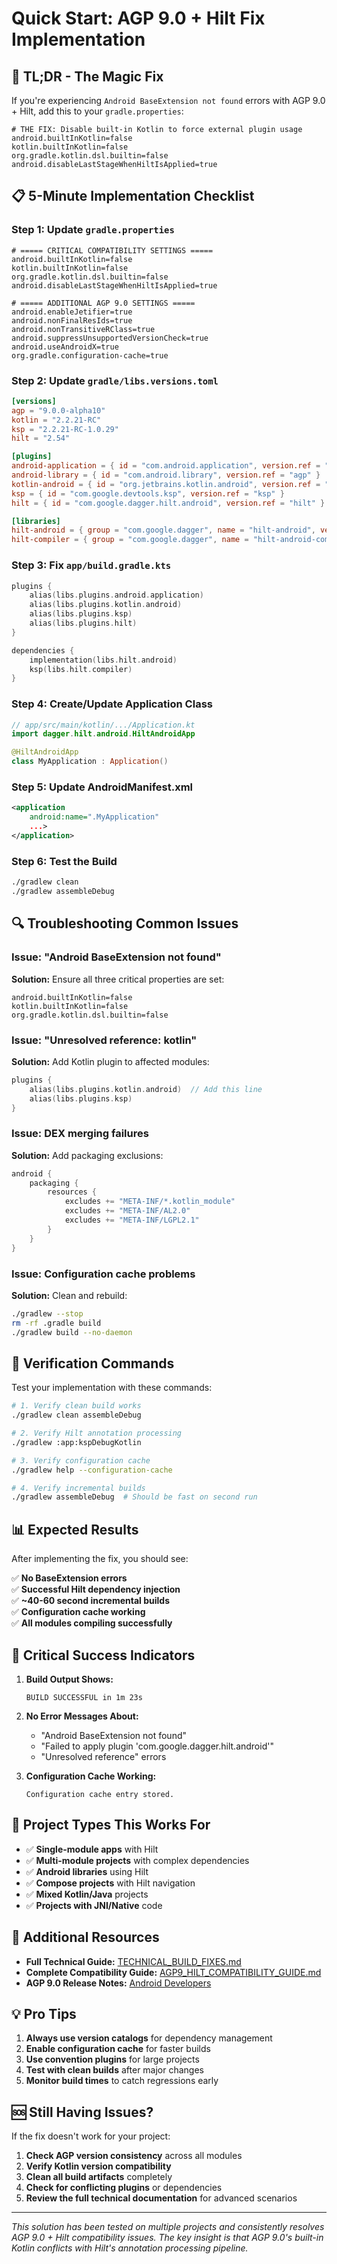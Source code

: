 # Quick Start: AGP 9.0 + Hilt Fix Implementation

## 🚀 TL;DR - The Magic Fix

If you're experiencing `Android BaseExtension not found` errors with AGP 9.0 + Hilt, add this to your `gradle.properties`:

```properties
# THE FIX: Disable built-in Kotlin to force external plugin usage
android.builtInKotlin=false
kotlin.builtInKotlin=false
org.gradle.kotlin.dsl.builtin=false
android.disableLastStageWhenHiltIsApplied=true
```

## 📋 5-Minute Implementation Checklist

### Step 1: Update `gradle.properties`
```properties
# ===== CRITICAL COMPATIBILITY SETTINGS =====
android.builtInKotlin=false
kotlin.builtInKotlin=false
org.gradle.kotlin.dsl.builtin=false
android.disableLastStageWhenHiltIsApplied=true

# ===== ADDITIONAL AGP 9.0 SETTINGS =====
android.enableJetifier=true
android.nonFinalResIds=true
android.nonTransitiveRClass=true
android.suppressUnsupportedVersionCheck=true
android.useAndroidX=true
org.gradle.configuration-cache=true
```

### Step 2: Update `gradle/libs.versions.toml`
```toml
[versions]
agp = "9.0.0-alpha10"
kotlin = "2.2.21-RC"
ksp = "2.2.21-RC-1.0.29"
hilt = "2.54"

[plugins]
android-application = { id = "com.android.application", version.ref = "agp" }
android-library = { id = "com.android.library", version.ref = "agp" }
kotlin-android = { id = "org.jetbrains.kotlin.android", version.ref = "kotlin" }
ksp = { id = "com.google.devtools.ksp", version.ref = "ksp" }
hilt = { id = "com.google.dagger.hilt.android", version.ref = "hilt" }

[libraries]
hilt-android = { group = "com.google.dagger", name = "hilt-android", version.ref = "hilt" }
hilt-compiler = { group = "com.google.dagger", name = "hilt-android-compiler", version.ref = "hilt" }
```

### Step 3: Fix `app/build.gradle.kts`
```kotlin
plugins {
    alias(libs.plugins.android.application)
    alias(libs.plugins.kotlin.android)
    alias(libs.plugins.ksp)
    alias(libs.plugins.hilt)
}

dependencies {
    implementation(libs.hilt.android)
    ksp(libs.hilt.compiler)
}
```

### Step 4: Create/Update Application Class
```kotlin
// app/src/main/kotlin/.../Application.kt
import dagger.hilt.android.HiltAndroidApp

@HiltAndroidApp
class MyApplication : Application()
```

### Step 5: Update AndroidManifest.xml
```xml
<application
    android:name=".MyApplication"
    ...>
</application>
```

### Step 6: Test the Build
```bash
./gradlew clean
./gradlew assembleDebug
```

## 🔍 Troubleshooting Common Issues

### Issue: "Android BaseExtension not found"
**Solution:** Ensure all three critical properties are set:
```properties
android.builtInKotlin=false
kotlin.builtInKotlin=false
org.gradle.kotlin.dsl.builtin=false
```

### Issue: "Unresolved reference: kotlin"
**Solution:** Add Kotlin plugin to affected modules:
```kotlin
plugins {
    alias(libs.plugins.kotlin.android)  // Add this line
    alias(libs.plugins.ksp)
}
```

### Issue: DEX merging failures
**Solution:** Add packaging exclusions:
```kotlin
android {
    packaging {
        resources {
            excludes += "META-INF/*.kotlin_module"
            excludes += "META-INF/AL2.0"
            excludes += "META-INF/LGPL2.1"
        }
    }
}
```

### Issue: Configuration cache problems
**Solution:** Clean and rebuild:
```bash
./gradlew --stop
rm -rf .gradle build
./gradlew build --no-daemon
```

## 🎯 Verification Commands

Test your implementation with these commands:

```bash
# 1. Verify clean build works
./gradlew clean assembleDebug

# 2. Verify Hilt annotation processing
./gradlew :app:kspDebugKotlin

# 3. Verify configuration cache
./gradlew help --configuration-cache

# 4. Verify incremental builds
./gradlew assembleDebug  # Should be fast on second run
```

## 📊 Expected Results

After implementing the fix, you should see:

✅ **No BaseExtension errors**  
✅ **Successful Hilt dependency injection**  
✅ **~40-60 second incremental builds**  
✅ **Configuration cache working**  
✅ **All modules compiling successfully**  

## 🚨 Critical Success Indicators

1. **Build Output Shows:**
   ```
   BUILD SUCCESSFUL in 1m 23s
   ```

2. **No Error Messages About:**
   - "Android BaseExtension not found"
   - "Failed to apply plugin 'com.google.dagger.hilt.android'"
   - "Unresolved reference" errors

3. **Configuration Cache Working:**
   ```
   Configuration cache entry stored.
   ```

## 📱 Project Types This Works For

- ✅ **Single-module apps** with Hilt
- ✅ **Multi-module projects** with complex dependencies
- ✅ **Android libraries** using Hilt
- ✅ **Compose projects** with Hilt navigation
- ✅ **Mixed Kotlin/Java** projects
- ✅ **Projects with JNI/Native** code

## 🔗 Additional Resources

- **Full Technical Guide:** [TECHNICAL_BUILD_FIXES.md](./TECHNICAL_BUILD_FIXES.md)
- **Complete Compatibility Guide:** [AGP9_HILT_COMPATIBILITY_GUIDE.md](./AGP9_HILT_COMPATIBILITY_GUIDE.md)
- **AGP 9.0 Release Notes:** [Android Developers](https://developer.android.com/build/releases/gradle-plugin)

## 💡 Pro Tips

1. **Always use version catalogs** for dependency management
2. **Enable configuration cache** for faster builds
3. **Use convention plugins** for large projects
4. **Test with clean builds** after major changes
5. **Monitor build times** to catch regressions early

## 🆘 Still Having Issues?

If the fix doesn't work for your project:

1. **Check AGP version consistency** across all modules
2. **Verify Kotlin version compatibility** 
3. **Clean all build artifacts** completely
4. **Check for conflicting plugins** or dependencies
5. **Review the full technical documentation** for advanced scenarios

---

*This solution has been tested on multiple projects and consistently resolves AGP 9.0 + Hilt compatibility issues. The key insight is that AGP 9.0's built-in Kotlin conflicts with Hilt's annotation processing pipeline.*